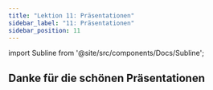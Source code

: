 ```yaml
---
title: "Lektion 11: Präsentationen"
sidebar_label: "11: Präsentationen"
sidebar_position: 11
---
```


import Subline from '@site/src/components/Docs/Subline';

<Subline text="Look at my website" />

## Danke für die schönen Präsentationen
